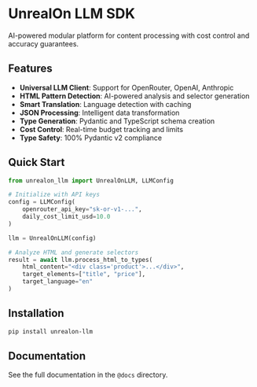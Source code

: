# UnrealOn LLM SDK

AI-powered modular platform for content processing with cost control and accuracy guarantees.

## Features

- **Universal LLM Client**: Support for OpenRouter, OpenAI, Anthropic
- **HTML Pattern Detection**: AI-powered analysis and selector generation
- **Smart Translation**: Language detection with caching
- **JSON Processing**: Intelligent data transformation
- **Type Generation**: Pydantic and TypeScript schema creation
- **Cost Control**: Real-time budget tracking and limits
- **Type Safety**: 100% Pydantic v2 compliance

## Quick Start

```python
from unrealon_llm import UnrealOnLLM, LLMConfig

# Initialize with API keys
config = LLMConfig(
    openrouter_api_key="sk-or-v1-...",
    daily_cost_limit_usd=10.0
)

llm = UnrealOnLLM(config)

# Analyze HTML and generate selectors
result = await llm.process_html_to_types(
    html_content="<div class='product'>...</div>",
    target_elements=["title", "price"],
    target_language="en"
)
```

## Installation

```bash
pip install unrealon-llm
```

## Documentation

See the full documentation in the `@docs` directory.
